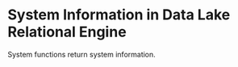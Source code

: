 <!-- loio40e0cb6bca1b49a48e0ce41654469d68 -->

# System Information in Data Lake Relational Engine

System functions return system information.

